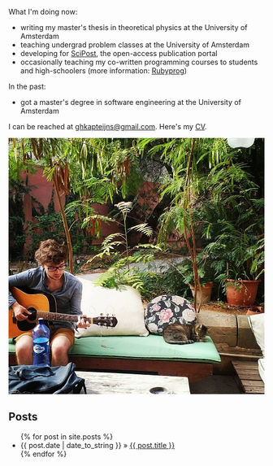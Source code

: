 What I'm doing now:

- writing my master's thesis in theoretical physics at the University of Amsterdam
- teaching undergrad problem classes at the University of Amsterdam
- developing for [SciPost](https://scipost.org), the open-access publication portal
- occasionally teaching my co-written programming courses to students and high-schoolers (more information: [Rubyprog](http://rubyprog.nl/))

In the past:

- got a master's degree in software engineering at the University of Amsterdam

I can be reached at [ghkapteijns@gmail.com](mailto:ghkapteijns@gmail.com). Here's my [CV](/KapteijnsGeert_CV.pdf).

![Geert Kapteijns](/geert_malta.jpg)

## Posts
<ul id="blog-posts" class="posts">
{% for post in site.posts %}
  <li><span>{{ post.date | date_to_string }} &raquo;</span>
  <a href="{{ post.url }}">{{ post.title }}</a></li>
{% endfor %}
</ul>
